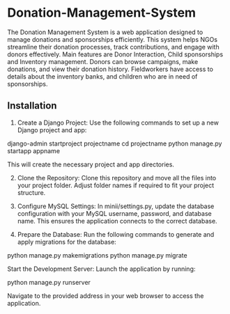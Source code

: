 # Donation-Management-System
The Donation Management System is a web application designed to manage donations and sponsorships efficiently. This system helps NGOs streamline their donation processes, track contributions, and engage with donors effectively. Main features are Donor Interaction, Child sponsorships and Inventory management. Donors can browse campaigns, make donations, and view their donation history. Fieldworkers have access to details about the inventory banks, and children who are in need of sponsorships. 

## Installation

1. Create a Django Project:
Use the following commands to set up a new Django project and app:

django-admin startproject projectname
cd projectname
python manage.py startapp appname

This will create the necessary project and app directories.

2. Clone the Repository:
Clone this repository and move all the files into your project folder. Adjust folder names if required to fit your project structure.

3. Configure MySQL Settings:
In minii/settings.py, update the database configuration with your MySQL username, password, and database name. This ensures the application connects to the correct database.

4. Prepare the Database:
Run the following commands to generate and apply migrations for the database:

python manage.py makemigrations
python manage.py migrate

Start the Development Server:
Launch the application by running:

python manage.py runserver

Navigate to the provided address in your web browser to access the application.
